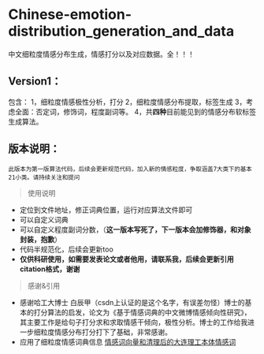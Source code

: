 # Chinese-emotion-distribution_generation_and_data
 中文细粒度情感分布生成，情感打分以及对应数据。全！！！

## Version1：
   包含：
   1，细粒度情感极性分析，打分
   2，细粒度情感分布提取，标签生成
   3，考虑全面：否定词，修饰词，程度副词等。
   4，共**四种**目前能见到的情感分布软标签生成算法。
 
## 版本说明：

    此版本为第一版算法代码，后续会更新规范代码，加入新的情感粒度，争取涵盖7大类下的基本21小类。请持续关注和提问
    
> 使用说明
   
   * 定位到文件地址，修正词典位置，运行对应算法文件即可
   * 可以自定义词典
   * 可以自定义程度副词分数，（**这一版本写死了，下一版本会加修饰器，和对象封装，抱歉**）
   * 代码半规范化，后续会更新too
   * **仅供科研使用，如需要发表论文或者他用，请联系我，后续会更新引用citation格式，谢谢**
   
> 感谢&引用

   * 感谢哈工大博士 白辰甲（csdn上认证的是这个名字，有误差勿怪）博士的基本的打分算法的启发，论文为《基于情感词典的中文微博情感倾向性研究》，其主要工作是给句子打分求和求取情感干倾向，极性分析。博士的工作给我进一步细粒度情感分布打分打下了基础，非常感谢。
   * 应用了细粒度情感词典信息 [情感词向量和清理后的大连理工本体情感词](https://github.com/Jiangchenglin521/Chinese_emotion_wordembedding)
